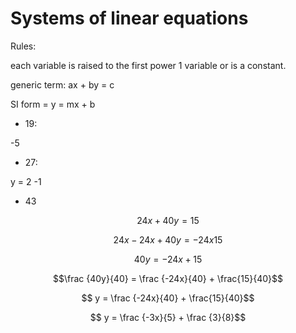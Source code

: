 # Systems of linear equations

Rules: 

each variable is raised to the first power
1 variable or is a constant.

generic term: ax + by = c

SI form = y = mx + b

* 19:

-5

* 27:

y = 2 -1

* 43

$$24x + 40y = 15$$

$$24x - 24x + 40y = -24x 15$$

$$40y = -24x + 15$$

$$\frac {40y}{40} = \frac {-24x}{40} + \frac{15}{40}$$


$$ y = \frac {-24x}{40} + \frac{15}{40}$$

$$ y = \frac {-3x}{5} + \frac {3}{8}$$

